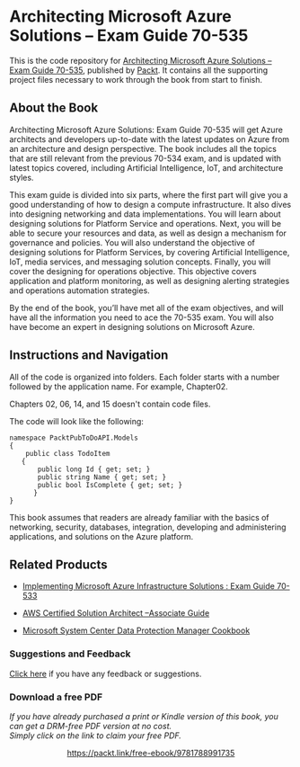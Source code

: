 # Architecting Microsoft Azure Solutions – Exam Guide 70-535
This is the code repository for [Architecting Microsoft Azure Solutions – Exam Guide 70-535](https://www.packtpub.com/virtualization-and-cloud/architecting-microsoft-azure-solutions-exam-guide-70-535?utm_source=github&utm_medium=repository&utm_campaign=9781788991735), published by [Packt](https://www.packtpub.com/?utm_source=github). It contains all the supporting project files necessary to work through the book from start to finish.
## About the Book
Architecting Microsoft Azure Solutions: Exam Guide 70-535 will get Azure architects and developers up-to-date with the latest updates on Azure from an architecture and design perspective. The book includes all the topics that are still relevant from the previous 70-534 exam, and is updated with latest topics covered, including Artificial Intelligence, IoT, and architecture styles.

This exam guide is divided into six parts, where the first part will give you a good understanding of how to design a compute infrastructure. It also dives into designing networking and data implementations. You will learn about designing solutions for Platform Service and operations. Next, you will be able to secure your resources and data, as well as design a mechanism for governance and policies. You will also understand the objective of designing solutions for Platform Services, by covering Artificial Intelligence, IoT, media services, and messaging solution concepts. Finally, you will cover the designing for operations objective. This objective covers application and platform monitoring, as well as designing alerting strategies and operations automation strategies.

By the end of the book, you’ll have met all of the exam objectives, and will have all the information you need to ace the 70-535 exam. You will also have become an expert in designing solutions on Microsoft Azure.

## Instructions and Navigation
All of the code is organized into folders. Each folder starts with a number followed by the application name. For example, Chapter02.

Chapters 02, 06, 14, and 15 doesn't contain code files.

The code will look like the following:
```
namespace PacktPubToDoAPI.Models
{
    public class TodoItem
   {
       public long Id { get; set; }
       public string Name { get; set; }
       public bool IsComplete { get; set; }
      }
}
```

This book assumes that readers are already familiar with the basics of networking, security,
databases, integration, developing and administering applications, and solutions on the
Azure platform.

## Related Products
* [Implementing Microsoft Azure Infrastructure Solutions : Exam Guide 70-533](https://www.packtpub.com/virtualization-and-cloud/implementing-microsoft-azure-infrastructure-solutions-exam-guide-70-533?utm_source=github&utm_medium=repository&utm_campaign=9781789137958)

* [AWS Certified Solution Architect –Associate Guide](https://www.packtpub.com/virtualization-and-cloud/aws-certified-solution-architect-–associate-guide?utm_source=github&utm_medium=repository&utm_campaign=9781789130669)

* [Microsoft System Center Data Protection Manager Cookbook](https://www.packtpub.com/virtualization-and-cloud/microsoft-system-center-data-protection-manager-cookbook-0?utm_source=github&utm_medium=repository&utm_campaign=9781787289284)

### Suggestions and Feedback
[Click here](https://docs.google.com/forms/d/e/1FAIpQLSe5qwunkGf6PUvzPirPDtuy1Du5Rlzew23UBp2S-P3wB-GcwQ/viewform) if you have any feedback or suggestions.
### Download a free PDF

 <i>If you have already purchased a print or Kindle version of this book, you can get a DRM-free PDF version at no cost.<br>Simply click on the link to claim your free PDF.</i>
<p align="center"> <a href="https://packt.link/free-ebook/9781788991735">https://packt.link/free-ebook/9781788991735 </a> </p>